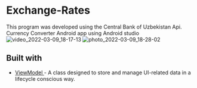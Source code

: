 # Exchange-Rates
This program was developed using the Central Bank of Uzbekistan Api.
Currency Converter Android app using Android studio
![video_2022-03-09_18-17-13](https://user-images.githubusercontent.com/72391361/157449900-e09316ec-db3b-4e16-9b47-8502ef28774e.gif)
![photo_2022-03-09_18-28-02](https://user-images.githubusercontent.com/72391361/157450997-670c43af-f8b3-4344-b349-4646fe389522.jpg)
## Built with
- [ViewModel ](https://developer.android.com/topic/libraries/architecture/viewmodel)- A class designed to store and manage UI-related data in a lifecycle conscious way.

